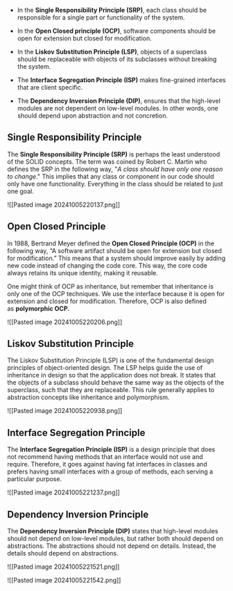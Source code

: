 

- In the **Single Responsibility Principle (SRP)**, each class should be responsible for a single part or functionality of the system.

- In the **Open Closed principle (OCP)**, software components should be open for extension but closed for modification.

- In the **Liskov Substitution Principle (LSP)**, objects of a superclass should be replaceable with objects of its subclasses without breaking the system.

 - The **Interface Segregation Principle (ISP)** makes fine-grained interfaces that are client specific.

- The **Dependency Inversion Principle (DIP)**, ensures that the high-level modules are not dependent on low-level modules. In other words, one should depend upon abstraction and not concretion.

## Single Responsibility Principle

The **Single Responsibility Principle (SRP)** is perhaps the least understood of the SOLID concepts. The term was coined by Robert C. Martin who defines the SRP in the following way, "_A class should have only one reason to change_." This implies that any class or component in our code should only have one functionality. Everything in the class should be related to just one goal.

![[Pasted image 20241005220137.png]]


## Open Closed Principle
In 1988, Bertrand Meyer defined the **Open Closed Principle (OCP)** in the following way, “A software artifact should be open for extension but closed for modification.” This means that a system should improve easily by adding new code instead of changing the code core. This way, the core code always retains its unique identity, making it reusable.

One might think of OCP as inheritance, but remember that inheritance is only one of the OCP techniques. We use the interface because it is open for extension and closed for modification. Therefore, OCP is also defined as **polymorphic OCP.**

![[Pasted image 20241005220206.png]]


## Liskov Substitution Principle

The Liskov Substitution Principle (LSP) is one of the fundamental design principles of object-oriented design. The LSP helps guide the use of inheritance in design so that the application does not break. It states that the objects of a subclass should behave the same way as the objects of the superclass, such that they are replaceable. This rule generally applies to abstraction concepts like inheritance and polymorphism.

![[Pasted image 20241005220938.png]]


## Interface Segregation Principle

The **Interface Segregation Principle (ISP)** is a design principle that does not recommend having methods that an interface would not use and require. Therefore, it goes against having fat interfaces in classes and prefers having small interfaces with a group of methods, each serving a particular purpose.

![[Pasted image 20241005221237.png]]


## Dependency Inversion Principle 

The **Dependency Inversion Principle (DIP)** states that high-level modules should not depend on low-level modules, but rather both should depend on abstractions. The abstractions should not depend on details. Instead, the details should depend on abstractions.

![[Pasted image 20241005221521.png]]


![[Pasted image 20241005221542.png]]


